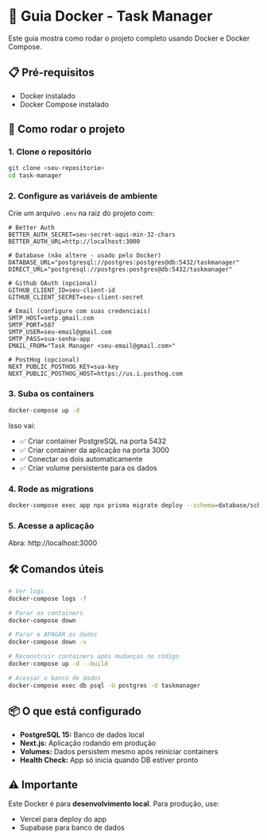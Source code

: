 # 🐳 Guia Docker - Task Manager

Este guia mostra como rodar o projeto completo usando Docker e Docker Compose.

## 📋 Pré-requisitos

- Docker instalado
- Docker Compose instalado

## 🚀 Como rodar o projeto

### 1. Clone o repositório

```bash
git clone <seu-repositorio>
cd task-manager
```

### 2. Configure as variáveis de ambiente

Crie um arquivo `.env` na raiz do projeto com:

```env
# Better Auth
BETTER_AUTH_SECRET=seu-secret-aqui-min-32-chars
BETTER_AUTH_URL=http://localhost:3000

# Database (não altere - usado pelo Docker)
DATABASE_URL="postgresql://postgres:postgres@db:5432/taskmanager"
DIRECT_URL="postgresql://postgres:postgres@db:5432/taskmanager"

# Github OAuth (opcional)
GITHUB_CLIENT_ID=seu-client-id
GITHUB_CLIENT_SECRET=seu-client-secret

# Email (configure com suas credenciais)
SMTP_HOST=smtp.gmail.com
SMTP_PORT=587
SMTP_USER=seu-email@gmail.com
SMTP_PASS=sua-senha-app
EMAIL_FROM="Task Manager <seu-email@gmail.com>"

# PostHog (opcional)
NEXT_PUBLIC_POSTHOG_KEY=sua-key
NEXT_PUBLIC_POSTHOG_HOST=https://us.i.posthog.com
```

### 3. Suba os containers

```bash
docker-compose up -d
```

Isso vai:
- ✅ Criar container PostgreSQL na porta 5432
- ✅ Criar container da aplicação na porta 3000
- ✅ Conectar os dois automaticamente
- ✅ Criar volume persistente para os dados

### 4. Rode as migrations

```bash
docker-compose exec app npx prisma migrate deploy --schema=database/schema.prisma
```

### 5. Acesse a aplicação

Abra: http://localhost:3000

## 🛠️ Comandos úteis

```bash
# Ver logs
docker-compose logs -f

# Parar os containers
docker-compose down

# Parar e APAGAR os dados
docker-compose down -v

# Reconstruir containers após mudanças no código
docker-compose up -d --build

# Acessar o banco de dados
docker-compose exec db psql -U postgres -d taskmanager
```

## 📦 O que está configurado

- **PostgreSQL 15:** Banco de dados local
- **Next.js:** Aplicação rodando em produção
- **Volumes:** Dados persistem mesmo após reiniciar containers
- **Health Check:** App só inicia quando DB estiver pronto

## ⚠️ Importante

Este Docker é para **desenvolvimento local**. Para produção, use:
- Vercel para deploy do app
- Supabase para banco de dados

